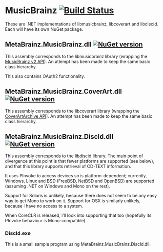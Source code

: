 # MusicBrainz [![Build Status](https://travis-ci.org/Zastai/MusicBrainz.svg?branch=master)](https://travis-ci.org/Zastai/MusicBrainz)

These are .NET implementations of libmusicbrainz, libcoverart and libdiscid.
Each will have its own NuGet package.

## MetaBrainz.MusicBrainz.dll [![NuGet version](https://badge.fury.io/nu/MetaBrainz.MusicBrainz.svg)](https://badge.fury.io/nu/MetaBrainz.MusicBrainz)

This assembly corresponds to the libmusicbrainz library (wrapping the [MusicBrainz v2 API](https://musicbrainz.org/doc/Development/XML_Web_Service/Version_2)).
An attempt has been made to keep the same basic class hierarchy.

This also contains OAuth2 functionality.

## MetaBrainz.MusicBrainz.CoverArt.dll [![NuGet version](https://badge.fury.io/nu/MetaBrainz.MusicBrainz.CoverArt.svg)](https://badge.fury.io/nu/MetaBrainz.MusicBrainz.CoverArt)

This assembly corresponds to the libcoverart library (wrapping the [CoverArtArchive API](https://musicbrainz.org/doc/Cover_Art_Archive/API)).
An attempt has been made to keep the same basic class hierarchy.

## MetaBrainz.MusicBrainz.DiscId.dll [![NuGet version](https://badge.fury.io/nu/MetaBrainz.MusicBrainz.DiscId.svg)](https://badge.fury.io/nu/MetaBrainz.MusicBrainz.DiscId)

This assembly corresponds to the libdiscid library.
The main point of divergence at this point is that fewer platforms are supported (see below), and that this library supports retrieval of CD-TEXT information.

It uses PInvoke to access devices so is platform-dependent; currently, Windows, Linux and BSD (FreeBSD, NetBSD and OpenBSD) are supported
(assuming .NET on Windows and Mono on the rest).

Support for Solaris is unlikely, because there does not seem to be any easy way to get Mono to work on it.
Support for OSX is similarly unlikely, because I have no access to a system.

When CoreCLR is released, I'll look into supporting that too (hopefully its PInvoke behaviour is Mono-compatible).

### DiscId.exe

This is a small sample program using MetaBrainz.MusicBrainz.DiscId.dll.
